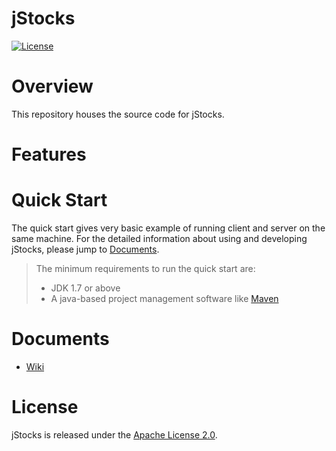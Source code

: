 # jStocks
[![License](https://img.shields.io/badge/License-Apache%202.0-blue.svg)](https://github.com/kediumm/jstocks/LICENSE)

# Overview
This repository houses the source code for jStocks.

# Features

# Quick Start
The quick start gives very basic example of running client and server on the same machine. For the detailed information about using and developing jStocks, please jump to [Documents](#documents).

> The minimum requirements to run the quick start are: 
>  * JDK 1.7 or above
>  * A java-based project management software like [Maven](https://maven.apache.org)

# Documents

* [Wiki](https://github.com/kediumm/jstocks/wiki)

# License

jStocks is released under the [Apache License 2.0](http://www.apache.org/licenses/LICENSE-2.0).

